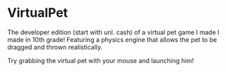 # VirtualPet
The developer edition (start with unl. cash) of a virtual pet game I made I made in 10th grade! Featuring a physics engine that allows the pet to be dragged and thrown realistically.

Try grabbing the virtual pet with your mouse and launching him!
